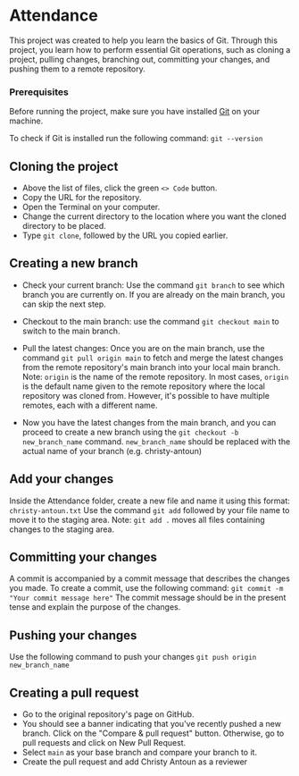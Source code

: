 # Attendance
This project was created to help you learn the basics of Git. Through this project, you learn how to perform essential Git operations, such as cloning a project, pulling changes, branching out, committing your changes, and pushing them to a remote repository.

### Prerequisites 
Before running the project, make sure you have installed [Git](https://github.com/git-guides/install-git) on your machine. 

To check if Git is installed run the following command:
`git --version`

## Cloning the project
- Above the list of files, click the green `<> Code` button.
- Copy the URL for the repository.
- Open the Terminal on your computer.
- Change the current directory to the location where you want the cloned directory to be placed.
- Type `git clone`, followed by the URL you copied earlier.

## Creating a new branch
- Check your current branch: Use the command `git branch` to see which branch you are currently on. If you are already on the main branch, you can skip the next step.

- Checkout to the main branch: use the command `git checkout main` to switch to the main branch.

- Pull the latest changes: Once you are on the main branch, use the command `git pull origin main` to fetch and merge the latest changes from the remote repository's main branch into your local main branch. Note: `origin` is the name of the remote repository. In most cases, `origin` is the default name given to the remote repository where the local repository was cloned from. However, it's possible to have multiple remotes, each with a different name.

- Now you have the latest changes from the main branch, and you can proceed to create a new branch using the `git checkout -b new_branch_name` command. `new_branch_name` should be replaced with the actual name of your branch (e.g. christy-antoun) 

## Add your changes
Inside the Attendance folder, create a new file and name it using this format: `christy-antoun.txt` 
Use the command `git add` followed by your file name to move it to the staging area. Note: `git add .` moves all files containing changes to the staging area.

## Committing your changes
A commit is accompanied by a commit message that describes the changes you made. To create a commit, use the following command:
`git commit -m "Your commit message here"`
The commit message should be in the present tense and explain the purpose of the changes.

## Pushing your changes
Use the following command to push your changes `git push origin new_branch_name`


## Creating a pull request
- Go to the original repository's page on GitHub.
- You should see a banner indicating that you've recently pushed a new branch. Click on the "Compare & pull request" button. Otherwise, go to pull requests and click on New Pull Request. 
- Select `main` as your base branch and compare your branch to it.
- Create the pull request and add Christy Antoun as a reviewer